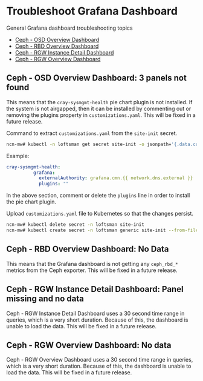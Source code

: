 # Troubleshoot Grafana Dashboard

General Grafana dashboard troubleshooting topics

- [Ceph - OSD Overview Dashboard](#ceph---osd-overview-dashboard-3-panels-not-found)
- [Ceph - RBD Overview Dashboard](#ceph---rbd-overview-dashboard-no-data)
- [Ceph - RGW Instance Detail Dashboard](#ceph---rgw-instance-detail-dashboard-panel-missing-and-no-data)
- [Ceph - RGW Overview Dashboard](#ceph---rgw-overview-dashboard-no-data)

## Ceph - OSD Overview Dashboard: 3 panels not found

This means that the `cray-sysmgmt-health` pie chart plugin is not installed.
If the system is not airgapped, then it can be installed by commenting out or removing the plugins property in `customizations.yaml`.
This will be fixed in a future release.

Command to extract `customizations.yaml` from the `site-init` secret.

```bash
ncn-mw# kubectl -n loftsman get secret site-init -o jsonpath='{.data.customizations\.yaml}' | base64 -d - > customizations.yaml
```

Example:

```yaml
cray-sysmgmt-health:
          grafana:
            externalAuthority: grafana.cmn.{{ network.dns.external }}
            plugins: ""
```

In the above section, comment or delete the `plugins` line in order to install the pie chart plugin.

Upload `customizations.yaml` file to Kubernetes so that the changes persist.

```bash
ncn-mw# kubectl delete secret -n loftsman site-init
ncn-mw# kubectl create secret -n loftsman generic site-init --from-file=customizations.yaml
```

## Ceph - RBD Overview Dashboard: No Data

This means that the Grafana dashboard is not getting any `ceph_rbd_*` metrics from the Ceph exporter.
This will be fixed in a future release.

## Ceph - RGW Instance Detail Dashboard: Panel missing and no data

Ceph - RGW Instance Detail Dashboard uses a 30 second time range in queries, which is a very short duration. Because of this, the dashboard is unable to load the data.
This will be fixed in a future release.

## Ceph - RGW Overview Dashboard: No data

Ceph - RGW Overview Dashboard uses a 30 second time range in queries, which is a very short duration. Because of this, the dashboard is unable to load the data.
This will be fixed in a future release.
